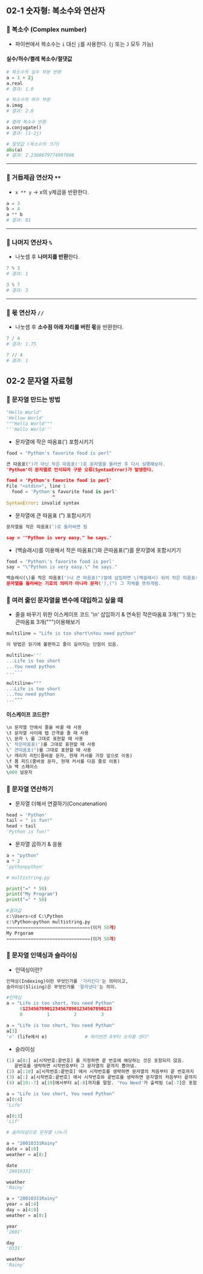 ## 02-1 숫자형: 복소수와 연산자

### 📌 복소수 (Complex number)
- 파이썬에서 복소수는 `i` 대신 `j`를 사용한다. (`j` 또는 `J` 모두 가능)

#### 실수/허수/켤레 복소수/절댓값
```python
# 복소수의 실수 부분 반환
a = 1 + 2j
a.real
# 결과: 1.0

# 복소수의 허수 부분
a.imag
# 결과: 2.0

# 켤레 복소수 반환
a.conjugate()
# 결과: (1-2j)

# 절댓값 (복소수의 크기)
abs(a)
# 결과: 2.2360679774997898
```

---

### 📌 거듭제곱 연산자 `**`
- `x ** y` → x의 y제곱을 반환한다.

```python
a = 3
b = 4
a ** b
# 결과: 81
```

---

### 📌 나머지 연산자 `%`
- 나눗셈 후 **나머지를 반환**한다.

```python
7 % 3
# 결과: 1

3 % 7
# 결과: 3
```

---

### 📌 몫 연산자 `//`
- 나눗셈 후 **소수점 아래 자리를 버린 몫**을 반환한다.

```python
7 / 4
# 결과: 1.75

7 // 4
# 결과: 1
```

## 02-2 문자열 자료형

### 📌 문자열 만드는 방법
```python
"Hello World"
'Hellow World'
"""Hello World"""
'''Hello World'''
```
- 문자열에 작은 따옴표(') 포함시키기
```python
food = "Python's favorite food is perl"
```
```python
큰 따옴표(")가 아닌 작은 따옴표(')로 문자열을 둘러싼 후 다시 실행해보자.
'Python'이 문자열로 인식되어 구문 오류(SyntaxError)가 발생한다.

food = 'Python's favorite food is perl'
File "<stdin>", line 1
  food = 'Python's favorite food is perl'
                 ^
SyntaxError: invalid syntax
```
- 문자열에 큰 따옴표 (") 포함시키기
```python
문자열을 작은 따옴표(')로 둘러싸면 됨

say = '"Python is very easy." he says.'
```
- \(백슬래시)를 이용해서 작은 따옴표(')와 큰따옴표(")를 문자열에 포함시키기
```python
food = 'Python\'s favorite food is perl'
say = "\"Python is very easy.\" he says."

백슬래시(\)를 작은 따옴표(')나 큰 따옴표(")앞에 삽입하면 \(백슬래시) 뒤의 작은 따옴표(')나 큰따옴표(")는
문자열을 둘러싸는 기호의 의미가 아니라 문자('),(") 그 자체를 뜻하게됨.
```
### 📌 여러 줄인 문자열을 변수에 대입하고 싶을 때
- 줄을 바꾸기 위한 이스케이프 코드 '\n' 삽입하기 & 연속된 작은따옴표 3개(''') 또는 큰따옴표 3개(""")이용해보기
```python
multiline = "Life is too short\nYou need python"

이 방법은 읽기에 불편하고 줄이 길어지는 단점이 있음.
```
```python
multiline='''
...Life is too short
...You need python
...'''
```
```Python
multiline="""
...Life is too short
...You need python
..."""
```
#### 이스케이프 코드란?
```python
\n 문자열 안에서 줄을 바꿀 때 사용
\t 문자열 사이에 탭 간격을 줄 때 사용
\\ 문자 \ 를 그대로 표현할 때 사용
\' 작은따옴표(')를 그대로 표현할 때 사용
\" 큰따옴포(")를 그대로 표현할 때 사용
\r 캐리지 리턴(줄바꿈 문자, 현재 커서를 가장 앞으로 이동)
\f 폼 피드(줄바꿈 문자, 현재 커서를 다음 줄로 이동)
\b 백 스페이스
\000 널문자
```
### 📌 문자열 연산하기
- 문자열 더해서 연결하기(Concatenation)
```python
head = 'Python'
tail = " is fun!"
head + tail
'Python is fun!"
```
- 문자열 곱하기 & 응용
```python
a = "python"
a * 2
'pythonpython'
```
```python
# multistring.py

print("=" * 50)
print("My Program")
print("=" * 50)

#결과값
c:\Users>cd C:\Python
c:\Python>python multistring.py
===============================(이거 50개)
My Prgoram
===============================(이거 50개)
```
### 📌 문자열 인덱싱과 슬라이싱
- 인덱싱이란?
```python
인덱싱(Indexing)이란 무엇인가를 '가리킨다'는 의미이고,
슬라이싱(Slicing)은 무엇인가를 '잘라낸다'는 의미.
```
```python
#인덱싱
a = "Life is too short, You need Python"
     0123456789012345678901234567890123
     0         1         2         3

a = "Life is too short, You need Python"
a[3]
'e' (life에서 e)              # 파이썬은 0부터 숫자를 센다"
```
- 슬라이싱
```python
(1) a[0:] a[시작번호:끝번호] 를 지정하면 끝 번호에 해당하는 것은 포함되지 않음. 
   끝번호를 생략하면 시작번호부터 그 문자열의 끝까지 뽑아냄.
(2) a[:18] a[시작번호:끝번호] 에서 시작번호를 생략하면 문자열의 처음부터 끝 번호까지 뽑아냄
(3) a[:] a[시작번호:끝번호] 에서 시작번호와 끝번호를 생략하면 문자열의 처음부터 끝까지를 뽑아냄.
(4) a[19:-7] a[19]에서부터 a[-8]까지를 말함. 'You Need'가 출력됨 (a[-7]은 포함안되니 주의)
```
```python
a = "Life is too short, You need Python"
a[0:4]
'Life'
```
```python
a[0:3]
'Lif'
```
```python
# 슬라이싱으로 문자열 나누기

a = "20010331Rainy"
date = a[:8]
weather = a[8:]

date
'20010331'

weather
'Rainy'
```
```python
a = "20010331Rainy"
year = a[:4]
day = a[4:8]
weather = a[8:]

year
'2001'

day
'0331'

weather
'Rainy'
```

